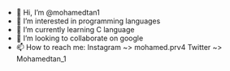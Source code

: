 - 👋 Hi, I’m @mohamedtan1
- 👀 I’m interested in programming languages
- 🌱 I’m currently learning C language
- 💞️ I’m looking to collaborate on google
- 📫 How to reach me:
Instagram ~> mohamed.prv4
Twitter ~> Mohamedtan_1
<!---
mohamedtan1/mohamedtan1 is a ✨ special ✨ repository because its `README.md` (this file) appears on your GitHub profile.
You can click the Preview link to take a look at your changes.
--->
